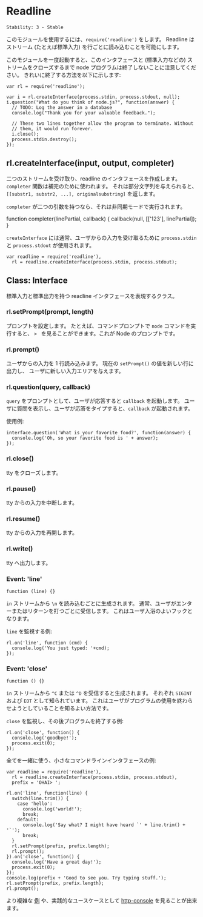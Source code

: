 # Readline

    Stability: 3 - Stable

<!--
To use this module, do `require('readline')`. Readline allows reading of a
stream (such as STDIN) on a line-by-line basis.
-->

このモジュールを使用するには、`require('readline')` をします。
Readline はストリーム (たとえば標準入力) を行ごとに読み込むことを可能にします。

<!--
Note that once you've invoked this module, your node program will not
terminate until you've closed the interface, and the STDIN stream. Here's how
to allow your program to gracefully terminate:
-->

このモジュールを一度起動すると、このインタフェースと 
(標準入力などの) ストリームをクローズするまで node
プログラムは終了しないことに注意してください。
きれいに終了する方法を以下に示します:

    var rl = require('readline');

    var i = rl.createInterface(process.stdin, process.stdout, null);
    i.question("What do you think of node.js?", function(answer) {
      // TODO: Log the answer in a database
      console.log("Thank you for your valuable feedback.");

      // These two lines together allow the program to terminate. Without
      // them, it would run forever.
      i.close();
      process.stdin.destroy();
    });

## rl.createInterface(input, output, completer)

<!--
Takes two streams and creates a readline interface. The `completer` function
is used for autocompletion. When given a substring, it returns `[[substr1,
substr2, ...], originalsubstring]`.
-->

二つのストリームを受け取り、readline のインタフェースを作成します。
`completer` 関数は補完のために使われます。
それは部分文字列を与えられると、`[[substr1, substr2, ...], originalsubstring]`
を返します。

<!--
Also `completer` can be run in async mode if it accepts two arguments:
-->

`completer` が二つの引数を持つなら、それは非同期モードで実行されます。

  function completer(linePartial, callback) {
    callback(null, [['123'], linePartial]);
  }

<!--
`createInterface` is commonly used with `process.stdin` and
`process.stdout` in order to accept user input:
-->

`createInterface` には通常、ユーザからの入力を受け取るために `process.stdin` と
`process.stdout` が使用されます。

    var readline = require('readline'),
      rl = readline.createInterface(process.stdin, process.stdout);

## Class: Interface

<!--
The class that represents a readline interface with a stdin and stdout
stream.
-->

標準入力と標準出力を持つ readline インタフェースを表現するクラス。

### rl.setPrompt(prompt, length)

<!--
Sets the prompt, for example when you run `node` on the command line, you see
`> `, which is node's prompt.
-->

プロンプトを設定します。
たとえば、コマンドプロンプトで `node` コマンドを実行すると、
`> ` を見ることができます。これが Node のプロンプトです。

### rl.prompt()

<!--
Readies readline for input from the user, putting the current `setPrompt`
options on a new line, giving the user a new spot to write.
-->

ユーザからの入力を 1 行読み込みます。
現在の `setPrompt()` の値を新しい行に出力し、
ユーザに新しい入力エリアを与えます。

### rl.question(query, callback)

<!--
Prepends the prompt with `query` and invokes `callback` with the user's
response. Displays the query to the user, and then invokes `callback` with the
user's response after it has been typed.
-->

`query` をプロンプトとして、ユーザが応答すると `callback` を起動します。
ユーザに質問を表示し、ユーザが応答をタイプすると、`callback` が起動されます。

<!--
Example usage:
-->

使用例:

    interface.question('What is your favorite food?', function(answer) {
      console.log('Oh, so your favorite food is ' + answer);
    });

### rl.close()

<!--
  Closes tty.
-->

tty をクローズします。

### rl.pause()

<!--
  Pauses tty.
-->

tty からの入力を中断します。

### rl.resume()

<!--
  Resumes tty.
-->

tty からの入力を再開します。

### rl.write()

<!--
  Writes to tty.
-->

tty へ出力します。

### Event: 'line'

`function (line) {}`

<!--
Emitted whenever the `in` stream receives a `\n`, usually received when the
user hits enter, or return. This is a good hook to listen for user input.
-->

`in` ストリームから `\n` を読み込むごとに生成されます。
通常、ユーザがエンターまたはリターンを打つごとに受信します。
これはユーザ入浴のよいフックとなります。

<!--
Example of listening for `line`:
-->

`line` を監視する例:

    rl.on('line', function (cmd) {
      console.log('You just typed: '+cmd);
    });

### Event: 'close'

`function () {}`

<!--
Emitted whenever the `in` stream receives a `^C` or `^D`, respectively known
as `SIGINT` and `EOT`. This is a good way to know the user is finished using
your program.
-->

`in` ストリームから `^C` または `^D` を受信すると生成されます。
それぞれ `SIGINT` および `EOT` として知られています。
これはユーザがプログラムの使用を終わらせようとしていることを知るよい方法です。

<!--
Example of listening for `close`, and exiting the program afterward:
-->

`close` を監視し、その後プログラムを終了する例:

    rl.on('close', function() {
      console.log('goodbye!');
      process.exit(0);
    });

<!--
Here's an example of how to use all these together to craft a tiny command
line interface:
-->

全てを一緒に使う、小さなコマンドラインインタフェースの例:

    var readline = require('readline'),
      rl = readline.createInterface(process.stdin, process.stdout),
      prefix = 'OHAI> ';

    rl.on('line', function(line) {
      switch(line.trim()) {
        case 'hello':
          console.log('world!');
          break;
        default:
          console.log('Say what? I might have heard `' + line.trim() + '`');
          break;
      }
      rl.setPrompt(prefix, prefix.length);
      rl.prompt();
    }).on('close', function() {
      console.log('Have a great day!');
      process.exit(0);
    });
    console.log(prefix + 'Good to see you. Try typing stuff.');
    rl.setPrompt(prefix, prefix.length);
    rl.prompt();


<!--
Take a look at this slightly more complicated
[example](https://gist.github.com/901104), and
[http-console](https://github.com/cloudhead/http-console) for a real-life use
case.
-->

より複雑な [例](https://gist.github.com/901104) や、実践的なユースケースとして
[http-console](https://github.com/cloudhead/http-console)
を見ることが出来ます。
